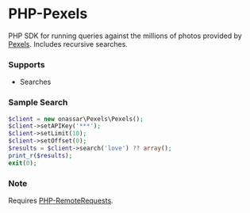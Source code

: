 # PHP-Pexels
PHP SDK for running queries against the millions of photos provided by
[Pexels](https://pexels.com). Includes recursive searches.

### Supports
- Searches

### Sample Search
``` php
$client = new onassar\Pexels\Pexels();
$client->setAPIKey('***');
$client->setLimit(10);
$client->setOffset(0);
$results = $client->search('love') ?? array();
print_r($results);
exit(0);
```

### Note
Requires
[PHP-RemoteRequests](https://github.com/onassar/PHP-RemoteRequests).
